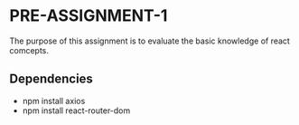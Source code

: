 # PRE-ASSIGNMENT-1

The purpose of this assignment is to evaluate the basic knowledge of react comcepts.

## Dependencies

- npm install axios
- npm install react-router-dom
